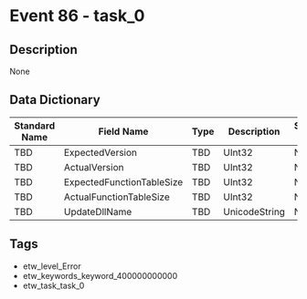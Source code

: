 # Event 86 - task_0

## Description
None

## Data Dictionary
|Standard Name|Field Name|Type|Description|Sample Value|
|---|---|---|---|---|
|TBD|ExpectedVersion|TBD|UInt32|None|None|
|TBD|ActualVersion|TBD|UInt32|None|None|
|TBD|ExpectedFunctionTableSize|TBD|UInt32|None|None|
|TBD|ActualFunctionTableSize|TBD|UInt32|None|None|
|TBD|UpdateDllName|TBD|UnicodeString|None|None|

## Tags
* etw_level_Error
* etw_keywords_keyword_400000000000
* etw_task_task_0